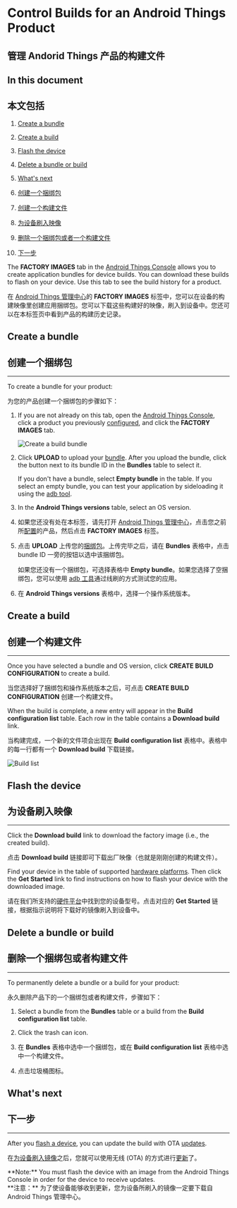 # Control Builds for an Android Things Product

## 管理 Andorid Things 产品的构建文件

## In this document

## 本文包括

1.  [Create a bundle](#create_a_bundle)
2.  [Create a build](#create_a_build)
3.  [Flash the device](#flash_device)
4.  [Delete a bundle or build](#delete_a_bundle_or_build)
5.  [What's next](#whats-next)


1.  [创建一个捆绑包](#创建一个捆绑包)
2.  [创建一个构建文件](#创建一个构建文件)
3.  [为设备刷入映像](#为设备刷入映像)
4.  [删除一个捆绑包或者一个构建文件](#删除一个捆绑包或者一个构建文件)
5.  [下一步](#下一步)

The **FACTORY IMAGES** tab in the [Android Things Console](https://partner.android.com/things/console) allows you to create application bundles for device builds. You can download these builds to flash on your device. Use this tab to see the build history for a product.

在 [Android Things 管理中心](https://partner.android.com/things/console)的 **FACTORY IMAGES** 标签中，您可以在设备的构建映像里创建应用捆绑包。您可以下载这些构建好的映像，刷入到设备中。您还可以在本标签页中看到产品的构建历史记录。

## Create a bundle

## 创建一个捆绑包

* * *

To create a bundle for your product:

为您的产品创建一个捆绑包的步骤如下：

1.  If you are not already on this tab, open the [Android Things Console](https://partner.android.com/things/console), click a product you previously [configured](https://developer.android.google.cn/things/console/configure.html), and click the **FACTORY IMAGES** tab.

    ![Create a build bundle](https://developer.android.google.cn/things/images/console/build.png)

2.  Click **UPLOAD** to upload your [bundle](https://developer.android.google.cn/things/console/app_bundle.html). After you upload the bundle, click the button next to its bundle ID in the **Bundles** table to select it.

    If you don't have a bundle, select **Empty bundle** in the table. If you select an empty bundle, you can test your application by sideloading it using the [adb tool](https://developer.android.google.cn/tools/help/adb.html).

3.  In the **Android Things versions** table, select an OS version.



1. 如果您还没有处在本标签，请先打开 [Android Things 管理中心](https://partner.android.com/things/console)，点击您之前所[配置](https://developer.android.google.cn/things/console/configure.html)的产品，然后点击 **FACTORY IMAGES** 标签。

2. 点击 **UPLOAD** 上传您的[捆绑包](https://developer.android.google.cn/things/console/app_bundle.html)。上传完毕之后，请在 **Bundles** 表格中，点击 bundle ID 一旁的按钮以选中该捆绑包。

    如果您还没有一个捆绑包，可选择表格中 **Empty bundle**。如果您选择了空捆绑包，您可以使用 [adb 工具](https://developer.android.google.cn/tools/help/adb.html)通过线刷的方式测试您的应用。

3. 在 **Android Things versions** 表格中，选择一个操作系统版本。


## Create a build

## 创建一个构建文件

* * *

Once you have selected a bundle and OS version, click **CREATE BUILD CONFIGURATION** to create a build.

当您选择好了捆绑包和操作系统版本之后，可点击 **CREATE BUILD CONFIGURATION** 创建一个构建文件。

When the build is complete, a new entry will appear in the **Build configuration list** table. Each row in the table contains a **Download build** link.

当构建完成，一个新的文件项会出现在 **Build configuration list** 表格中。表格中的每一行都有一个 **Download build** 下载链接。

![Build list](https://developer.android.google.cn/things/images/console/build_list.png)

## Flash the device

## 为设备刷入映像

* * *

Click the **Download build** link to download the factory image (i.e., the created build).

点击 **Download build** 链接即可下载出厂映像（也就是刚刚创建的构建文件）。

Find your device in the table of supported [hardware platforms](https://developer.android.google.cn/things/hardware/developer-kits.html). Then click the **Get Started** link to find instructions on how to flash your device with the downloaded image.

请在我们所支持的[硬件平台](https://developer.android.google.cn/things/hardware/developer-kits.html)中找到您的设备型号。点击对应的 **Get Started** 链接，根据指示说明将下载好的镜像刷入到设备中。

## Delete a bundle or build

## 删除一个捆绑包或者构建文件

* * *

To permanently delete a bundle or a build for your product:

永久删除产品下的一个捆绑包或者构建文件，步骤如下：

1.  Select a bundle from the **Bundles** table or a build from the **Build configuration list** table.
2.  Click the trash can icon.



1. 在 **Bundles** 表格中选中一个捆绑包，或在 **Build configuration list** 表格中选中一个构建文件。
2. 点击垃圾桶图标。

## What's next

## 下一步

* * *

After you [flash a device](#flash_device), you can update the build with OTA [updates](https://developer.android.google.cn/things/console/update.html).

在[为设备刷入镜像](#flash_device)之后，您就可以使用无线 (OTA) 的方式进行[更新](https://developer.android.google.cn/things/console/update.html)了。

<aside class="note">**Note:** <span>You must flash the device with an image from the Android Things Console in order for the device to receive updates.</span></aside>

<aside class="note">**注意：** <span>为了使设备能够收到更新，您为设备所刷入的镜像一定要下载自 Android Things 管理中心。</span></aside>

